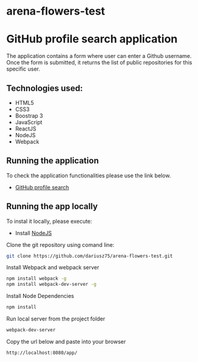 # arena-flowers-test
GitHub profile search application
=================

The application contains a form where user can enter a Github username.
Once the form is submitted, it returns the list of public repositories for this specific user.

Technologies used:
-----------------

  * HTML5
  * CSS3
  * Boostrap 3
  * JavaScript
  * ReactJS
  * NodeJS
  * Webpack
  

Running the application
---------------
To check the application functionalities please use the link below.
* [GitHub profile search](https://dariusz75.github.io/arena-flowers-test/app/index.html)

Running the app locally
---------------
To instal it locally, please execute:

* Install [NodeJS](https://nodejs.org/en/) 


Clone the git repository using comand line:

```sh
git clone https://github.com/dariusz75/arena-flowers-test.git
```

Install Webpack and webpack server
```sh
npm install webpack -g
npm install webpack-dev-server -g
```

Install Node Dependencies
```sh
npm install 
```

Run local server from the project folder
```sh
webpack-dev-server
```

Copy the url below and paste into your browser
```sh
http://localhost:8080/app/
```
